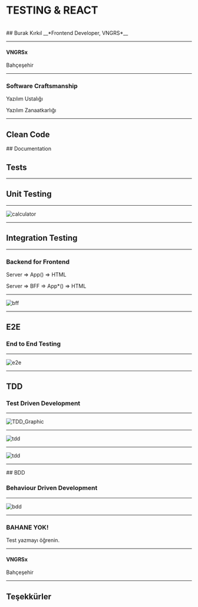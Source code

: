 <!-- .slide: data-state="triangle" -->

# TESTING & REACT

<br>
## Burak Kırkıl
__*Frontend Developer, VNGRS*__

---

#### VNGRSx<!-- .element style="font-style: normal" -->

Bahçeşehir


---

### Software Craftsmanship

Yazılım Ustalığı
<!-- .element class="fragment fade-in" -->

Yazılım Zanaatkarlığı
<!-- .element class="fragment fade-in" -->

---
<!-- .slide: data-background-image="_assets/assets/s4/hammer.jpg" -->

## Clean Code
<!-- .element class="fragment fade-in" -->

## Documentation
<!-- .element class="fragment fade-in" -->

## Tests
<!-- .element class="fragment fade-in" -->

---

## Unit Testing

---

<!-- .slide: data-state="light" -->

![calculator](_assets/assets/s4/calculator.png)

---

## Integration Testing

---

### Backend for Frontend

Server => App() => HTML
<!-- .element class="fragment fade-in" -->

Server => BFF => App\*() => HTML
<!-- .element class="fragment fade-in" -->

---

<!-- .slide: data-state="light" -->

![bff](_assets/assets/s4/bff.png)

---

## E2E

### End to End Testing

---

<!-- .slide: data-state="light" -->

![e2e](_assets/assets/s4/e2e.png)

---

## TDD

### Test Driven Development

---

<!-- .slide: data-state="light" -->

![TDD_Graphic](_assets/assets/s4/TDD_Graphic.jpg)

---

<!-- .slide: data-state="light" -->

![tdd](_assets/assets/s4/tdd-1.png)

---

<!-- .slide: data-state="light" -->

![tdd](_assets/assets/s4/tdd-2.png)

---

## BDD

### Behaviour Driven Development

---

<!-- .slide: data-state="light" -->

![bdd](_assets/assets/s4/bdd.png)

---

### BAHANE YOK!

Test yazmayı öğrenin.
<!-- .element class="fragment fade-in" -->

---

#### VNGRSx<!-- .element style="font-style: normal" -->

Bahçeşehir

---

## Teşekkürler
